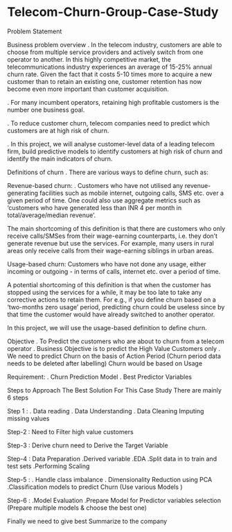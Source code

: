 # Telecom-Churn-Group-Case-Study

Problem Statement

Business problem overview
. In the telecom industry, customers are able to choose from multiple service providers and actively switch from one operator to another. In this highly competitive market, the telecommunications industry experiences an average of 15-25% annual churn rate. Given the fact that it costs 5-10 times more to acquire a new customer than to retain an existing one, customer retention has now become even more important than customer acquisition.

. For many incumbent operators, retaining high profitable customers is the number one business goal.

. To reduce customer churn, telecom companies need to predict which customers are at high risk of churn.

. In this project, we will analyse customer-level data of a leading telecom firm, build predictive models to identify customers at high risk of churn and identify the main indicators of churn.

Definitions of churn
. There are various ways to define churn, such as:

Revenue-based churn:
. Customers who have not utilised any revenue-generating facilities such as mobile internet, outgoing calls, SMS etc. over a given period of time. One could also use aggregate metrics such as ‘customers who have generated less than INR 4 per month in total/average/median revenue’.

The main shortcoming of this definition is that there are customers who only receive calls/SMSes from their wage-earning counterparts, i.e. they don’t generate revenue but use the services. For example, many users in rural areas only receive calls from their wage-earning siblings in urban areas.

Usage-based churn:
Customers who have not done any usage, either incoming or outgoing - in terms of calls, internet etc. over a period of time.

A potential shortcoming of this definition is that when the customer has stopped using the services for a while, it may be too late to take any corrective actions to retain them. For e.g., if you define churn based on a ‘two-months zero usage’ period, predicting churn could be useless since by that time the customer would have already switched to another operator.

In this project, we will use the usage-based definition to define churn.

Objective
. To Predict the customers who are about to churn from a telecom operator . Business Objective is to predict the High Value Customers only . We need to predict Churn on the basis of Action Period (Churn period data needs to be deleted after labelling) Churn would be based on Usage

Requirement:
. Churn Prediction Model . Best Predictor Variables

Steps to Approach The Best Solution For This Case Study
There are mainly 6 steps

Step 1 :
. Data reading . Data Understanding . Data Cleaning Imputing missing values

Step-2 :
Need to Filter high value customers

Step-3 :
Derive churn need to Derive the Target Variable

Step-4 :
Data Preparation .Derived variable .EDA .Split data in to train and test sets .Performing Scaling

Step-5 :
. Handle class imbalance . Dimensionality Reduction using PCA .Classification models to predict Churn (Use various Models )

Step-6 :
.Model Evaluation .Prepare Model for Predictor variables selection (Prepare multiple models & choose the best one)

Finally we need to give best Summarize to the company
